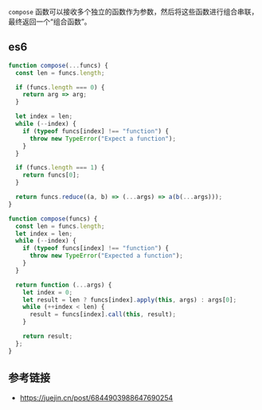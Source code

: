 `compose` 函数可以接收多个独立的函数作为参数，然后将这些函数进行组合串联，最终返回一个“组合函数”。

## es6

```js
function compose(...funcs) {
  const len = funcs.length;

  if (funcs.length === 0) {
    return arg => arg;
  }

  let index = len;
  while (--index) {
    if (typeof funcs[index] !== "function") {
      throw new TypeError("Expect a function");
    }
  }

  if (funcs.length === 1) {
    return funcs[0];
  }

  return funcs.reduce((a, b) => (...args) => a(b(...args)));
}
```

```js
function compose(funcs) {
  const len = funcs.length;
  let index = len;
  while (--index) {
    if (typeof funcs[index] !== "function") {
      throw new TypeError("Expected a function");
    }
  }

  return function (...args) {
    let index = 0;
    let result = len ? funcs[index].apply(this, args) : args[0];
    while (++index < len) {
      result = funcs[index].call(this, result);
    }

    return result;
  };
}
```

## 参考链接

- https://juejin.cn/post/6844903988647690254
